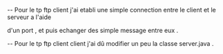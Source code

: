 -- Pour le tp ftp client j'ai etabli une simple connection entre le client et le serveur  a l'aide

 d'un port , et puis echanger des simple message entre eux .


  -- Pour le tp ftp client client j'ai dû modifier un peu la classe server.java .
  
